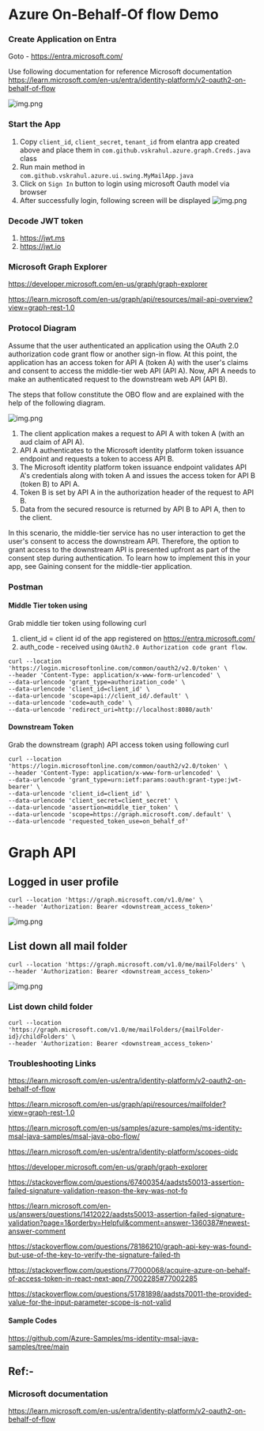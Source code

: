 # Azure On-Behalf-Of flow Demo

### Create Application on Entra

Goto - https://entra.microsoft.com/

Use following documentation for reference
Microsoft documentation
https://learn.microsoft.com/en-us/entra/identity-platform/v2-oauth2-on-behalf-of-flow

![img.png](img/entra_image.png)

### Start the App
1. Copy `client_id`, `client_secret`, `tenant_id` from elantra app created above and place them in `com.github.vskrahul.azure.graph.Creds.java` class
2. Run main method in `com.github.vskrahul.azure.ui.swing.MyMailApp.java`
3. Click on `Sign In` button to login using microsoft Oauth model via browser
4. After successfully login, following screen will be displayed
![img.png](img/folder_table.png)

### Decode JWT token
1. https://jwt.ms
2. https://jwt.io

### Microsoft Graph Explorer
https://developer.microsoft.com/en-us/graph/graph-explorer 

https://learn.microsoft.com/en-us/graph/api/resources/mail-api-overview?view=graph-rest-1.0 

### Protocol Diagram

Assume that the user authenticated an application using the OAuth 2.0 authorization code grant flow or another sign-in flow. At this point, the application has an access token for API A (token A) with the user's claims and consent to access the middle-tier web API (API A). Now, API A needs to make an authenticated request to the downstream web API (API B).

The steps that follow constitute the OBO flow and are explained with the help of the following diagram.

![img.png](img/protocolDiagram.png)

1. The client application makes a request to API A with token A (with an aud claim of API A). 
2. API A authenticates to the Microsoft identity platform token issuance endpoint and requests a token to access API B. 
3. The Microsoft identity platform token issuance endpoint validates API A's credentials along with token A and issues the access token for API B (token B) to API A. 
4. Token B is set by API A in the authorization header of the request to API B. 
5. Data from the secured resource is returned by API B to API A, then to the client.


In this scenario, the middle-tier service has no user interaction to get the user's consent to access the downstream API. Therefore, the option to grant access to the downstream API is presented upfront as part of the consent step during authentication. To learn how to implement this in your app, see Gaining consent for the middle-tier application.

### Postman

#### Middle Tier token using 
Grab middle tier token using following curl 
1. client_id = client id of the app registered on https://entra.microsoft.com/ 
2. auth_code - received using `OAuth2.0 Authorization code grant flow`.

```curl
curl --location 'https://login.microsoftonline.com/common/oauth2/v2.0/token' \
--header 'Content-Type: application/x-www-form-urlencoded' \
--data-urlencode 'grant_type=authorization_code' \
--data-urlencode 'client_id=client_id' \
--data-urlencode 'scope=api://client_id/.default' \
--data-urlencode 'code=auth_code' \
--data-urlencode 'redirect_uri=http://localhost:8080/auth'
```

#### Downstream Token
Grab the downstream (graph) API access token using following curl

```curl
curl --location 'https://login.microsoftonline.com/common/oauth2/v2.0/token' \
--header 'Content-Type: application/x-www-form-urlencoded' \
--data-urlencode 'grant_type=urn:ietf:params:oauth:grant-type:jwt-bearer' \
--data-urlencode 'client_id=client_id' \
--data-urlencode 'client_secret=client_secret' \
--data-urlencode 'assertion=middle_tier_token' \
--data-urlencode 'scope=https://graph.microsoft.com/.default' \
--data-urlencode 'requested_token_use=on_behalf_of'
```

# Graph API

## Logged in user profile

```curl
curl --location 'https://graph.microsoft.com/v1.0/me' \
--header 'Authorization: Bearer <downstream_access_token>'
```

![img.png](img/my_profile.png)


## List down all mail folder
```curl
curl --location 'https://graph.microsoft.com/v1.0/me/mailFolders' \
--header 'Authorization: Bearer <downstream_access_token>'
```

![img.png](img/mailFolders.png)

### List down child folder
```curl
curl --location 'https://graph.microsoft.com/v1.0/me/mailFolders/{mailFolder-id}/childFolders' \
--header 'Authorization: Bearer <downstream_access_token>'
```

### Troubleshooting Links

https://learn.microsoft.com/en-us/entra/identity-platform/v2-oauth2-on-behalf-of-flow

https://learn.microsoft.com/en-us/graph/api/resources/mailfolder?view=graph-rest-1.0

https://learn.microsoft.com/en-us/samples/azure-samples/ms-identity-msal-java-samples/msal-java-obo-flow/

https://learn.microsoft.com/en-us/entra/identity-platform/scopes-oidc

https://developer.microsoft.com/en-us/graph/graph-explorer

https://stackoverflow.com/questions/67400354/aadsts50013-assertion-failed-signature-validation-reason-the-key-was-not-fo

https://learn.microsoft.com/en-us/answers/questions/1412022/aadsts50013-assertion-failed-signature-validation?page=1&orderby=Helpful&comment=answer-1360387#newest-answer-comment

https://stackoverflow.com/questions/78186210/graph-api-key-was-found-but-use-of-the-key-to-verify-the-signature-failed-th

https://stackoverflow.com/questions/77000068/acquire-azure-on-behalf-of-access-token-in-react-next-app/77002285#77002285

https://stackoverflow.com/questions/51781898/aadsts70011-the-provided-value-for-the-input-parameter-scope-is-not-valid

#### Sample Codes

https://github.com/Azure-Samples/ms-identity-msal-java-samples/tree/main


## Ref:-

### Microsoft documentation
https://learn.microsoft.com/en-us/entra/identity-platform/v2-oauth2-on-behalf-of-flow
